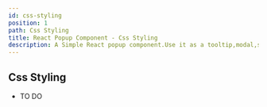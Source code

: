 ```yaml
---
id: css-styling
position: 1
path: Css Styling
title: React Popup Component - Css Styling
description: A Simple React popup component.Use it as a tooltip,modal,sub-menu and match more ...
---
```


## Css Styling

- TO DO
